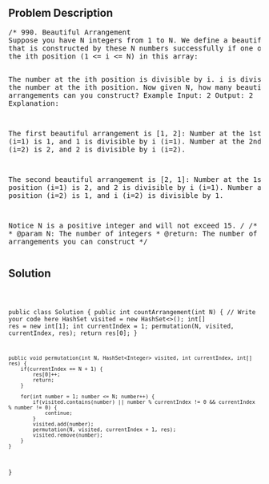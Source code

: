 <!--
<style>
  body { font-family: Arial, sans-serif; }
  .container { max-width: 1000px; margin: auto; padding: 20px; }
  .comment-block { background-color: #f9f9f9; padding: 10px; border-left: 5px solid #ccc; }
  .code-block { background-color: #f4f4f4; padding: 10px; border: 1px solid #ddd; }
</style>
-->

<div class='container'>
<h2>Problem Description</h2>
<div class='comment-block'>
<pre>
/* 990. Beautiful Arrangement
Suppose you have N integers from 1 to N. We define a beautiful arrangement as an array 
that is constructed by these N numbers successfully if one of the following is true for
the ith position (1 <= i <= N) in this array:

The number at the ith position is divisible by i.
i is divisible by the number at the ith position.
Now given N, how many beautiful arrangements can you construct?
Example
Input: 2
Output: 2
Explanation: 

The first beautiful arrangement is [1, 2]:
Number at the 1st position (i=1) is 1, and 1 is divisible by i (i=1).
Number at the 2nd position (i=2) is 2, and 2 is divisible by i (i=2).

The second beautiful arrangement is [2, 1]:
Number at the 1st position (i=1) is 2, and 2 is divisible by i (i=1).
Number at the 2nd position (i=2) is 1, and i (i=2) is divisible by 1.

Notice
N is a positive integer and will not exceed 15.
*/
    /**
     * @param N: The number of integers
     * @return: The number of beautiful arrangements you can construct
     */
</pre>
</div>

<h2>Solution</h2>
<div class='code-block'>
<pre><code class='language-java'>

public class Solution {
    public int countArrangement(int N) {
        // Write your code here
        HashSet<Integer> visited = new HashSet<>();
        int[] res = new int[1];
        int currentIndex = 1;
        permutation(N, visited, currentIndex, res);
        return res[0];
    }
    
    
    public void permutation(int N, HashSet<Integer> visited, int currentIndex, int[] res) {
        if(currentIndex == N + 1) {
            res[0]++;
            return;
        }
        
        for(int number = 1; number <= N; number++) {
            if(visited.contains(number) || number % currentIndex != 0 && currentIndex % number != 0) {
                continue;
            }
            visited.add(number);
            permutation(N, visited, currentIndex + 1, res);
            visited.remove(number);
        }
    }
    
}</code></pre>
</div>
</div>
